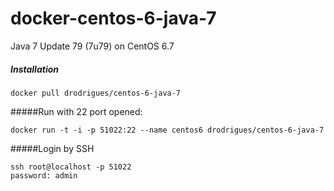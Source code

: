 docker-centos-6-java-7
============================
Java 7 Update 79 (7u79) on CentOS 6.7

##### Installation
```
docker pull drodrigues/centos-6-java-7
```

#####Run with 22 port opened:
```
docker run -t -i -p 51022:22 --name centos6 drodrigues/centos-6-java-7
```

#####Login by SSH
```
ssh root@localhost -p 51022
password: admin
```
